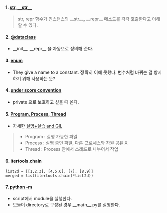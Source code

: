 #### 1. [str, \_\_str\_\_](https://shoark7.github.io/programming/python/difference-between-__repr__-vs-__str__)

> str, repr 함수가 인스턴스의 \_\_str\_\_,  \_\_repr\_\_ 메소드를 각각 호출한다고 이해할 수 있다. 


#### 2. [@dataclass](https://sjquant.tistory.com/30)
- \_\_init\_\_, \_\_repr\_\_ 을 자동으로 정의해 준다.

#### 3. [enum](https://stackoverflow.com/questions/22586895/python-enum-when-and-where-to-use)
- They give a name to a constant. 정확히 이해 못했다. 변수처럼 바뀌는 걸 방지하기 위해 사용하는 듯?

#### 4. [under score convention](https://dbader.org/blog/meaning-of-underscores-in-python)
- private 으로 보호하고 싶을 때 쓴다.

#### 5. [Program, Process, Thread](https://www.youtube.com/watch?v=iks_Xb9DtTM&feature=youtu.be)
- 자세한 [설명+실습 and GIL](https://www.youtube.com/watch?v=RrfASw-jfZ4)
> - Program : 실행 가능한 파일
> - Process : 실행 중인 파일, 다른 프로세스와 자원 공유 X
> - Thread  : Process 안에서 스레드로 나누어서 작업

#### 6. itertools.chain
```import itertools
list2d = [[1,2,3], [4,5,6], [7], [8,9]]
merged = list(itertools.chain(*list2d))
```

#### 7. [python -m](http://pythonwise.blogspot.com/2015/01/python-m.html)
- script에서 module을 실행한다.
- 모듈이 directory로 구성된 경우 \_\_main\_\_.py를 실행한다.
